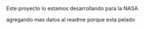 Este proyecto lo estamos desarrollando para la NASA

agregando mas datos al readme porque esta pelado
